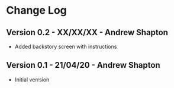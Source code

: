# Change Log #


## Version 0.2 - XX/XX/XX - Andrew Shapton

* Added backstory screen with instructions


## Version 0.1 - 21/04/20 - Andrew Shapton

* Initial verrsion
